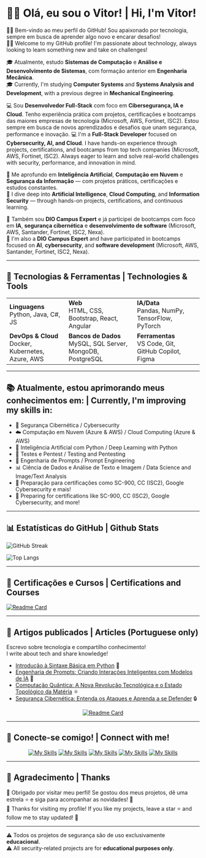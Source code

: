 # 👋🏻 Olá, eu sou o Vitor! | Hi, I'm Vitor!

✌🏻 Bem-vindo ao meu perfil do GitHub! Sou apaixonado por tecnologia, sempre em busca de aprender algo novo e encarar desafios!  
✌🏻 Welcome to my GitHub profile! I'm passionate about technology, always looking to learn something new and take on challenges!

🎓 Atualmente, estudo **Sistemas de Computação** e **Análise e Desenvolvimento de Sistemas**, com formação anterior em **Engenharia Mecânica**.  
🎓 Currently, I'm studying **Computer Systems** and **Systems Analysis and Development**, with a previous degree in **Mechanical Engineering**.

💻 Sou **Desenvolvedor Full-Stack** com foco em **Cibersegurança, IA e Cloud**. Tenho experiência prática com projetos, certificações e bootcamps das maiores empresas de tecnologia (Microsoft, AWS, Fortinet, ISC2). Estou sempre em busca de novos aprendizados e desafios que unam segurança, performance e inovação.
💻 I'm a **Full-Stack Developer** focused on **Cybersecurity, AI, and Cloud**. I have hands-on experience through projects, certifications, and bootcamps from top tech companies (Microsoft, AWS, Fortinet, ISC2). Always eager to learn and solve real-world challenges with security, performance, and innovation in mind.

🧠 Me aprofundo em **Inteligência Artificial**, **Computação em Nuvem** e **Segurança da Informação** — com projetos práticos, certificações e estudos constantes.  
🧠 I dive deep into **Artificial Intelligence**, **Cloud Computing**, and **Information Security** — through hands-on projects, certifications, and continuous learning.

🚀 Também sou **DIO Campus Expert** e já participei de bootcamps com foco em **IA**, **segurança cibernética** e **desenvolvimento de software** (Microsoft, AWS, Santander, Fortinet, ISC2, Nexa).  
🚀 I'm also a **DIO Campus Expert** and have participated in bootcamps focused on **AI**, **cybersecurity**, and **software development** (Microsoft, AWS, Santander, Fortinet, ISC2, Nexa).

---

## 🔧 Tecnologias & Ferramentas | Technologies & Tools

<table>
  <tr>
    <td><strong>Linguagens</strong><br>Python, Java, C#, JS</td>
    <td><strong>Web</strong><br>HTML, CSS, Bootstrap, React, Angular</td>
    <td><strong>IA/Data</strong><br>Pandas, NumPy, TensorFlow, PyTorch</td>
  </tr>
  <tr>
    <td><strong>DevOps & Cloud</strong><br>Docker, Kubernetes, Azure, AWS</td>
    <td><strong>Bancos de Dados</strong><br>MySQL, SQL Server, MongoDB, PostgreSQL</td>
    <td><strong>Ferramentas</strong><br>VS Code, Git, GitHub Copilot, Figma</td>
  </tr>
</table>

---

## 📚 Atualmente, estou aprimorando meus conhecimentos em: | Currently, I'm improving my skills in:

- 🔐 Segurança Cibernética / Cybersecurity  
- ☁️ Computação em Nuvem (Azure & AWS) / Cloud Computing (Azure & AWS)  
- 🧠 Inteligência Artificial com Python / Deep Learning with Python 
- 🧪 Testes e Pentest / Testing and Pentesting  
- 📝 Engenharia de Prompts / Prompt Engineering  
- 📊 Ciência de Dados e Análise de Texto e Imagem / Data Science and Image/Text Analysis  
- 🎯 Preparação para certificações como SC-900, CC (ISC2), Google Cybersecurity e mais!
- 🎯 Preparing for certifications like SC-900, CC (ISC2), Google Cybersecurity, and more!

---

## 📊 Estatísticas do GitHub | Github Stats

![GitHub Streak](https://streak-stats.demolab.com/?user=vitorVBD&theme=radical&hide_border=true)

![Top Langs](https://github-readme-stats.vercel.app/api/top-langs/?username=vitorVBD&layout=pie&theme=radical&locale=pt-br&border_radius=20)

---

## 🏅 Certificações e Cursos | Certifications and Courses

[![Readme Card](https://github-readme-stats.vercel.app/api/pin/?username=vitorVBD&repo=courses-and-certifications&theme=radical)](https://github.com/vitorVBD/courses-and-certifications)


---

## 📝 Artigos publicados | Articles (Portuguese only)

Escrevo sobre tecnologia e compartilho conhecimento!  
I write about tech and share knowledge!

- [Introdução à Sintaxe Básica em Python](https://dio.me/articles/introducao-a-sintaxe-basica-em-python-db2d2fd355fd) 🐍
- [Engenharia de Prompts: Criando Interações Inteligentes com Modelos de IA](https://dio.me/articles/engenharia-de-prompts-criando-interacoes-inteligentes-com-modelos-de-ia-4acc437e73e6) 🤖
- [Computação Quântica: A Nova Revolução Tecnológica e o Estado Topológico da Matéria](https://dio.me/articles/computacao-quantica-a-proxima-revolucao-tecnologica-e-o-estado-topologico-da-materia-f8f82ac4224d) ⚛️
- [Segurança Cibernética: Entenda os Ataques e Aprenda a se Defender](https://dio.me/articles/seguranca-cibernetica-entenda-os-ataques-e-aprenda-a-se-defender-814fe668535b) 🔒

<div align="center">

[![Readme Card](https://github-readme-stats.vercel.app/api/pin/?username=vitorVBD&repo=tech-articles&theme=radical)](https://github.com/vitorVBD/tech-articles)

</div>

---

## 👥 Conecte-se comigo! | Connect with me!

<div align="center">

[![My Skills](https://go-skill-icons.vercel.app/api/icons?i=linkedin&titles=true)](https://www.linkedin.com/in/vitor-bittencourt-8ab27bbb/) [![My Skills](https://go-skill-icons.vercel.app/api/icons?i=instagram&titles=true)](https://www.instagram.com/vv_bittencourt/) [![My Skills](https://go-skill-icons.vercel.app/api/icons?i=outlook&titles=true)](mailto:vitor_bittencourt1998@hotmail.com) [![My Skills](https://go-skill-icons.vercel.app/api/icons?i=twitter&titles=true)](https://x.com/vv_bittencourt) [![My Skills](https://go-skill-icons.vercel.app/api/icons?i=github&titles=true)](https://github.com/vitorVBD)

</div>

---

## 🫰 Agradecimento | Thanks

🙏 Obrigado por visitar meu perfil! Se gostou dos meus projetos, dê uma estrela ⭐ e siga para acompanhar as novidades! 🚀  
🙏 Thanks for visiting my profile! If you like my projects, leave a star ⭐ and follow me to stay updated! 🚀

---

⚠️ Todos os projetos de segurança são de uso exclusivamente **educacional**.  
⚠️ All security-related projects are for **educational purposes only**.
